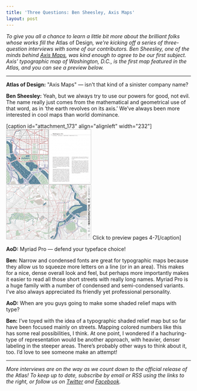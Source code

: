 ```yaml
---
title: 'Three Questions: Ben Sheesley, Axis Maps'
layout: post
---
```


<em>To give you all a chance to learn a little bit more about the brilliant folks whose works fill the </em>Atlas of Design<em>, we're kicking off a series of three-question interviews with some of our contributors. Ben Sheesley, one of the minds behind <a href="http://axismaps.com/">Axis Maps</a>, was kind enough to agree to be our first subject. Axis' typographic map of Washington, D.C., is the first map featured in the Atlas, and you can see a preview below.</em>

<hr />

<strong>Atlas of Design:</strong> "Axis Maps" — isn't that kind of a sinister company name?

<strong>Ben Sheesley:</strong> Yeah, but we always try to use our powers for good, not evil. The name really just comes from the mathematical and geometrical use of that word, as in ‘the earth revolves on its axis.’ We’ve always been more interested in cool maps than world dominance.

[caption id="attachment_173" align="alignleft" width="232"]<a href="/img/wp/2012/09/AxisTotal.png"><img class="size-medium wp-image-173" title="AxisTotal" src="/img/wp/2012/09/AxisTotal-232x300.png" alt="" width="232" height="300" /></a> Click to preview pages 4-7[/caption]

<strong>AoD:</strong> Myriad Pro — defend your typeface choice!

<strong>Ben:</strong> Narrow and condensed fonts are great for typographic maps because they allow us to squeeze more letters on a line (or in an area). This makes for a nice, dense overall look and feel, but perhaps more importantly makes it easier to read all those short streets with really long names. Myriad Pro is a huge family with a number of condensed and semi-condensed variants. I’ve also always appreciated its friendly yet professional personality.

<strong>AoD:</strong> When are you guys going to make some shaded relief maps with type?

<strong>Ben:</strong> I’ve toyed with the idea of a typographic shaded relief map but so far have been focused mainly on streets. Mapping colored numbers like this has some real possibilities, I think. At one point, I wondered if a hachuring-type of representation would be another approach, with heavier, denser labeling in the steeper areas. There’s probably other ways to think about it, too. I’d love to see someone make an attempt!

<hr />

<em>More interviews are on the way as we count down to the official release of the </em>Atlas<em>! To keep up to date, subscribe by email or RSS using the links to the right, or follow us on <a href="http://twitter.com/nacis_atlas">Twitter</a> and <a href="http://facebook.com/atlasofdesign">Facebook</a>.</em>